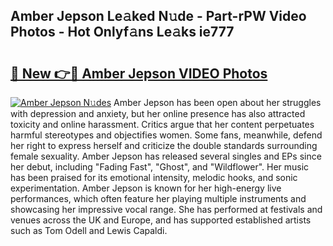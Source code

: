 ## Amber Jepson Le𝚊ked N𝚞de - Part-rPW Video Photos - Hot Onlyf𝚊ns Le𝚊ks ie777

# <h2><a href="http://ab56801.deff.icu/?id=Amber+Jepson">🔗 New 👉🔴 Amber Jepson VIDEO Photos</a></h2>

[![Amber Jepson N𝚞des](https://i.imgur.com/rIISA9y.gif)](http://ab56801.deff.icu/?id=Amber+Jepson)
Amber Jepson has been open about her struggles with depression and anxiety, but her online presence has also attracted toxicity and online harassment. Critics argue that her content perpetuates harmful stereotypes and objectifies women. Some fans, meanwhile, defend her right to express herself and criticize the double standards surrounding female sexuality. Amber Jepson has released several singles and EPs since her debut, including "Fading Fast", "Ghost", and "Wildflower". Her music has been praised for its emotional intensity, melodic hooks, and sonic experimentation. Amber Jepson is known for her high-energy live performances, which often feature her playing multiple instruments and showcasing her impressive vocal range. She has performed at festivals and venues across the UK and Europe, and has supported established artists such as Tom Odell and Lewis Capaldi.
